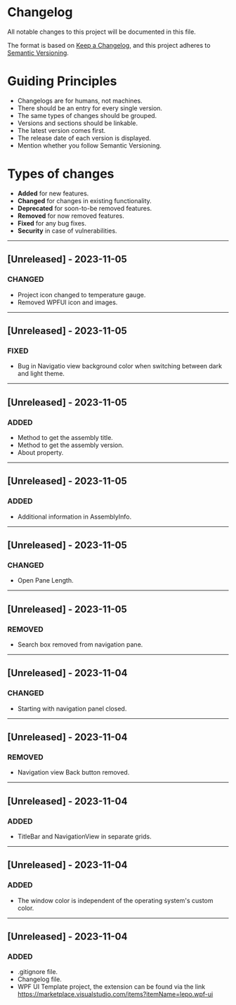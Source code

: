 # Changelog

All notable changes to this project will be documented in this file.

The format is based on [Keep a Changelog](https://keepachangelog.com/en/1.0.0/),
and this project adheres to [Semantic Versioning](https://semver.org/spec/v2.0.0.html).

# Guiding Principles
- Changelogs are for humans, not machines.
- There should be an entry for every single version.
- The same types of changes should be grouped.
- Versions and sections should be linkable.
- The latest version comes first.
- The release date of each version is displayed.
- Mention whether you follow Semantic Versioning.

# Types of changes
- **Added** for new features.
- **Changed** for changes in existing functionality.
- **Deprecated** for soon-to-be removed features.
- **Removed** for now removed features.
- **Fixed** for any bug fixes.
- **Security** in case of vulnerabilities.

---

## [Unreleased] - 2023-11-05

### CHANGED
- Project icon changed to temperature gauge.
- Removed WPFUI icon and images.

---

## [Unreleased] - 2023-11-05

### FIXED
- Bug in Navigatio view background color when switching between dark and light theme.

---

## [Unreleased] - 2023-11-05

### ADDED
- Method to get the assembly title.
- Method to get the assembly version.
- About property.

---

## [Unreleased] - 2023-11-05

### ADDED
- Additional information in AssemblyInfo.

---

## [Unreleased] - 2023-11-05

### CHANGED
- Open Pane Length.

---

## [Unreleased] - 2023-11-05

### REMOVED
- Search box removed from navigation pane.

---

## [Unreleased] - 2023-11-04

### CHANGED
- Starting with navigation panel closed.

---

## [Unreleased] - 2023-11-04

### REMOVED
- Navigation view Back button removed.

---

## [Unreleased] - 2023-11-04

### ADDED
- TitleBar and NavigationView in separate grids.

---

## [Unreleased] - 2023-11-04

### ADDED
- The window color is independent of the operating system's custom color.

---

## [Unreleased] - 2023-11-04

### ADDED
- .gitignore file.
- Changelog file.
- WPF UI Template project, the extension can be found via the link https://marketplace.visualstudio.com/items?itemName=lepo.wpf-ui 